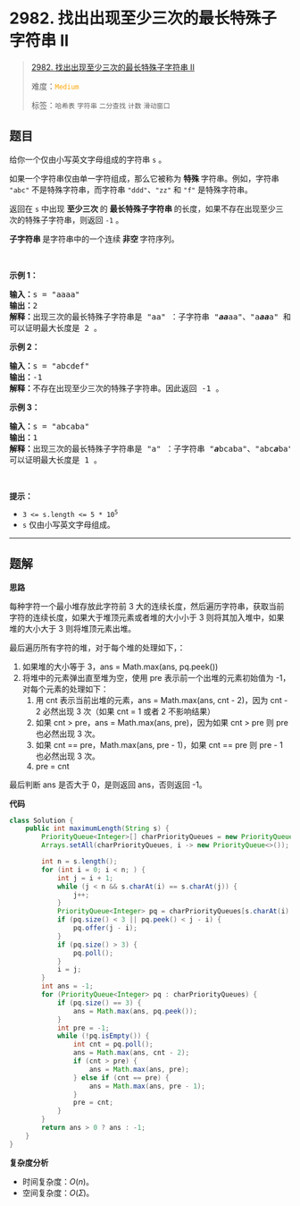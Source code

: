# 2982. 找出出现至少三次的最长特殊子字符串 II

> [2982. 找出出现至少三次的最长特殊子字符串 II](https://leetcode.cn/problems/find-longest-special-substring-that-occurs-thrice-ii/)
>
> 难度：<font color=orange>`Medium`</font>
>
> 标签：`哈希表` `字符串` `二分查找` `计数` `滑动窗口`

## 题目

<p>给你一个仅由小写英文字母组成的字符串 <code>s</code> 。</p>

<p>如果一个字符串仅由单一字符组成，那么它被称为 <strong>特殊 </strong>字符串。例如，字符串 <code>"abc"</code> 不是特殊字符串，而字符串 <code>"ddd"</code>、<code>"zz"</code> 和 <code>"f"</code> 是特殊字符串。</p>

<p>返回在 <code>s</code> 中出现 <strong>至少三次 </strong>的<strong> 最长特殊子字符串 </strong>的长度，如果不存在出现至少三次的特殊子字符串，则返回 <code>-1</code> 。</p>

<p><strong>子字符串 </strong>是字符串中的一个连续<strong> 非空 </strong>字符序列。</p>

<p>&nbsp;</p>

<p><strong class="example">示例 1：</strong></p>

<pre>
<strong>输入：</strong>s = "aaaa"
<strong>输出：</strong>2
<strong>解释：</strong>出现三次的最长特殊子字符串是 "aa" ：子字符串 "<em><strong>aa</strong></em>aa"、"a<em><strong>aa</strong></em>a" 和 "aa<em><strong>aa</strong></em>"。
可以证明最大长度是 2 。
</pre>

<p><strong class="example">示例 2：</strong></p>

<pre>
<strong>输入：</strong>s = "abcdef"
<strong>输出：</strong>-1
<strong>解释：</strong>不存在出现至少三次的特殊子字符串。因此返回 -1 。
</pre>

<p><strong class="example">示例 3：</strong></p>

<pre>
<strong>输入：</strong>s = "abcaba"
<strong>输出：</strong>1
<strong>解释：</strong>出现三次的最长特殊子字符串是 "a" ：子字符串 "<em><strong>a</strong></em>bcaba"、"abc<em><strong>a</strong></em>ba" 和 "abcab<em><strong>a</strong></em>"。
可以证明最大长度是 1 。
</pre>

<p>&nbsp;</p>

<p><strong>提示：</strong></p>

<ul>
	<li><code>3 &lt;= s.length &lt;= 5 * 10<sup>5</sup></code></li>
	<li><code>s</code> 仅由小写英文字母组成。</li>
</ul>


--------------------

## 题解

**思路**

每种字符一个最小堆存放此字符前 3 大的连续长度，然后遍历字符串，获取当前字符的连续长度，如果大于堆顶元素或者堆的大小小于 3 则将其加入堆中，如果堆的大小大于 3 则将堆顶元素出堆。

最后遍历所有字符的堆，对于每个堆的处理如下，：

1. 如果堆的大小等于 3，ans = Math.max(ans, pq.peek())
2. 将堆中的元素弹出直至堆为空，使用 pre 表示前一个出堆的元素初始值为 -1，对每个元素的处理如下：
   1. 用 cnt 表示当前出堆的元素，ans = Math.max(ans, cnt - 2)，因为 cnt - 2 必然出现 3 次（如果 cnt = 1 或者 2 不影响结果）
   2. 如果 cnt > pre，ans = Math.max(ans, pre)，因为如果 cnt > pre 则 pre 也必然出现  3 次。
   3. 如果 cnt == pre，Math.max(ans, pre - 1)，如果 cnt == pre 则 pre - 1 也必然出现 3 次。
   4. pre = cnt

最后判断 ans 是否大于 0，是则返回 ans，否则返回 -1。

**代码**

```java
class Solution {
    public int maximumLength(String s) {
        PriorityQueue<Integer>[] charPriorityQueues = new PriorityQueue[26];
        Arrays.setAll(charPriorityQueues, i -> new PriorityQueue<>());

        int n = s.length();
        for (int i = 0; i < n; ) {
            int j = i + 1;
            while (j < n && s.charAt(i) == s.charAt(j)) {
                j++;
            }
            PriorityQueue<Integer> pq = charPriorityQueues[s.charAt(i) - 'a'];
            if (pq.size() < 3 || pq.peek() < j - i) {
                pq.offer(j - i);
            }
            if (pq.size() > 3) {
                pq.poll();
            }
            i = j;
        }
        int ans = -1;
        for (PriorityQueue<Integer> pq : charPriorityQueues) {
            if (pq.size() == 3) {
                ans = Math.max(ans, pq.peek());
            }
            int pre = -1;
            while (!pq.isEmpty()) {
                int cnt = pq.poll();
                ans = Math.max(ans, cnt - 2);
                if (cnt > pre) {
                    ans = Math.max(ans, pre);
                } else if (cnt == pre) {
                    ans = Math.max(ans, pre - 1);
                }
                pre = cnt;
            }
        }
        return ans > 0 ? ans : -1;
    }
}
```

**复杂度分析**

- 时间复杂度：$O(n)$。
- 空间复杂度：$O(Ʃ)$。
